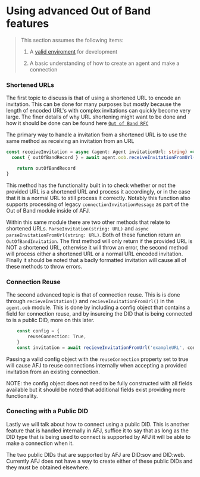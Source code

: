 # Using advanced Out of Band features

> This section assumes the following items:
>
> 1. A [valid enviroment](../getting-started/installation) for development
>
> 1. A basic understanding of how to create an agent and make a connection

### Shortened URLs

The first topic to discuss is that of using a shortened URL to encode an invitation. This can be done for many purposes but mostly because the length of encoded URL's with complex invitations can quickly become very large. 
The finer details of why URL shortening might want to be done and how it should be done can be found here [`Out of Band RFC`](https://github.com/hyperledger/aries-rfcs/tree/main/features/0434-outofband#url-shortening)

The primary way to handle a invitation from a shortened URL is to use the same method as receiving an invitation from an URL

```typescript showLineNumbers 
const receiveInvitation = async (agent: Agent invitationUrl: string) => {
  const { outOfBandRecord } = await agent.oob.receiveInvitationFromUrl(invitationUrl)

    return outOfBandRecord
}
```
This method has the functionality built in to check whether or not the provided URL is a shortened URL and process it accordingly, or in the case that it is a normal URL to still process it correctly. Notably this function also supports processing of legacy `connectionInvitationMessage` as part of the Out of Band module inside of AFJ.

Within this same module there are two other methods that relate to shortened URLs. `ParseInvitation(string: URL)` and `async parseInvitationFromUrl(string: URL)`. Both of these function return an `OutOfBandInvitation`. The first method will only return if the provided URL is NOT a shortened URL, otherwise it will throw an error, the second method will process either a shortened URL or a normal URL encoded invitation. Finally it should be noted that a badly formatted invitation will cause all of these methods to throw errors.

### Connection Reuse

The second advanced topic is that of connection reuse. This is is done through `recieveInvitation()` and `recieveInvitationFromUrl()` in the `agent.oob` module. This is done by including a config object that contains a field for connection reuse, and by insureing the DID that is being connected to is a public DID, more on this later.
```typescript showLineNumbers
    const config = {
        reuseConnection: True,
    }
    const invitation = await recieveInvitationFromUrl('exampleURL', config)
```
Passing a valid config object with the `reuseConnection` property set to true will cause AFJ to reuse connections internally when accepting a provided invitation from an existing connection. 

NOTE: the config object does not need to be fully constructed with all fields available but it should be noted that additional fields exist providing more functionality.

### Conecting with a Public DID

Lastly we will talk about how to connect using a public DID. This is another feature that is handled internally in AFJ, suffice it to say that as long as the DID type that is being used to connect is supported by AFJ it will be able to make a connection when it. 

The two public DIDs that are supported by AFJ are DID:sov and DID:web. Currently AFJ does not have a way to create either of these public DIDs and they must be obtained elsewhere.